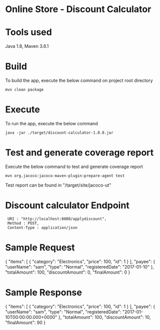 # Online Store - Discount Calculator

# Tools used

Java 1.8,
Maven 3.6.1

# Build 
 
 To build the app, execute the below command on project root directory

	mvn clean package

# Execute
 To run the app, execute the below command

	java -jar ./target/discount-calculator-1.0.0.jar

# Test and generate coverage report

 Execute the below command to test and generate coverage report

	mvn org.jacoco:jacoco-maven-plugin:prepare-agent test

Test report can be found in "/target/site/jacoco-ut"


# Discount calculator Endpoint 
 
 	 URI : "http://localhost:8080/applydiscount",
 	 Method : POST,
 	 Content-Type : application/json

# Sample Request

{
    "items": [
        {
            "category": "Electronics",
            "price": 100,
            "id": 1
        }
    ],
    "payee": {
        "userName": "sam",
        "type": "Normal",
        "registeredDate": "2017-01-10"
    },
    "totalAmount": 100,
    "discountAmount": 0,
    "finalAmount": 0
}

# Sample Response

{
    "items": [
        {
            "category": "Electronics",
            "price": 100,
            "id": 1
        }
    ],
    "payee": {
        "userName": "sam",
        "type": "Normal",
        "registeredDate": "2017-01-10T00:00:00.000+0000"
    },
    "totalAmount": 100,
    "discountAmount": 10,
    "finalAmount": 90
}